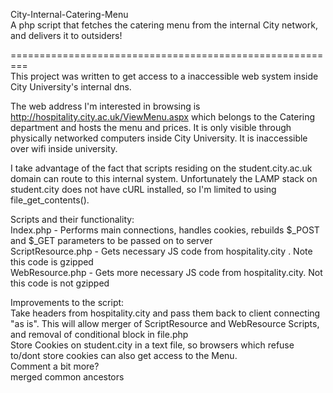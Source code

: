 City-Internal-Catering-Menu  
A php script that fetches the catering menu from the internal City network, and delivers it to outsiders!  
  
=========================================================  
This project was written to get access to a inaccessible web system inside City University's internal dns.  
  
The web address I'm interested in browsing is http://hospitality.city.ac.uk/ViewMenu.aspx which belongs to the Catering department and hosts the menu and prices. It is only visible through physically networked computers inside City University. It is inaccessible over wifi inside university.  
  
I take advantage of the fact that scripts residing on the student.city.ac.uk domain can route to this internal system. Unfortunately the LAMP stack on student.city does not have cURL installed, so I'm limited to using file_get_contents().  
  
Scripts and their functionality:  
Index.php - Performs main connections, handles cookies, rebuilds $_POST and $_GET parameters to be passed on to server  
ScriptResource.php - Gets necessary JS code from hospitality.city . Note this code is gzipped  
WebResource.php - Gets more necessary JS code from hospitality.city. Not this code is not gzipped  
  
Improvements to the script:  
Take headers from hospitality.city and pass them back to client connecting "as is". This will allow merger of ScriptResource and WebResource Scripts, and removal of conditional block in file.php  
Store Cookies on student.city in a text file, so browsers which refuse to/dont store cookies can also get access to the Menu.  
Comment a bit more?  
merged common ancestors  
